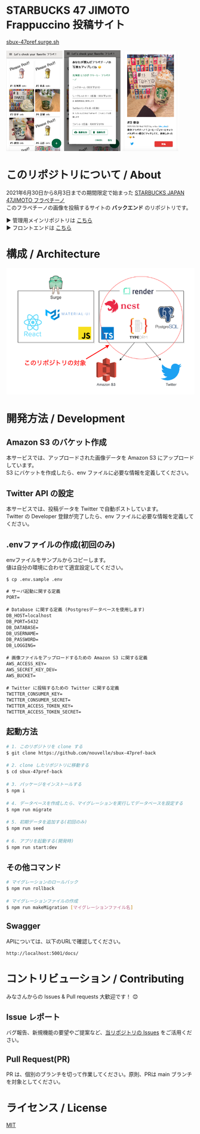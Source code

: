 # STARBUCKS 47 JIMOTO Frappuccino 投稿サイト
[sbux-47pref.surge.sh](https://sbux-47pref.surge.sh/)  

<img src="./git_image/img1.png" alt="トップページ" width="30%"> <img src="./git_image/img2.png" alt="投稿ページ" width="30%"> <img src="./git_image/img3.png" alt="個別ページ" width="30%">

# このリポジトリについて / About
2021年6月30日から8月3日までの期間限定で始まった [STARBUCKS JAPAN 47JIMOTO フラペチーノ](https://www.starbucks.co.jp/cafe/jimoto_frappuccino/)  
このフラペチーノの画像を投稿するサイトの **バックエンド** のリポジトリです。  

▶️ 管理用メインリポジトリは [こちら](https://github.com/nouvelle/sbux-47pref)  
▶️ フロントエンドは [こちら](https://github.com/nouvelle/sbux-47pref-front)  

# 構成 / Architecture
![Architecture](/git_image/backend.png)


# 開発方法 / Development
## Amazon S3 のバケット作成
本サービスでは、アップロードされた画像データを Amazon S3 にアップロードしています。  
S3 にバケットを作成したら、env ファイルに必要な情報を定義してください。  

## Twitter API の設定
本サービスでは、投稿データを Twitter で自動ポストしています。  
Twitter の Developer 登録が完了したら、env ファイルに必要な情報を定義してください。  

## .envファイルの作成(初回のみ)
envファイルをサンプルからコピーします。  
値は自分の環境に合わせて適宜設定してください。
```bash
$ cp .env.sample .env
```

```
# サーバ起動に関する定義
PORT=

# Database に関する定義 (Postgresデータベースを使用します)
DB_HOST=localhost
DB_PORT=5432
DB_DATABASE=
DB_USERNAME=
DB_PASSWORD=
DB_LOGGING=

# 画像ファイルをアップロードするための Amazon S3 に関する定義
AWS_ACCESS_KEY=
AWS_SECRET_KEY_DEV=
AWS_BUCKET=

# Twitter に投稿するための Twitter に関する定義
TWITTER_CONSUMER_KEY=
TWITTER_CONSUMER_SECRET=
TWITTER_ACCESS_TOKEN_KEY=
TWITTER_ACCESS_TOKEN_SECRET=
```

## 起動方法
```bash
# 1. このリポジトリを clone する
$ git clone https://github.com/nouvelle/sbux-47pref-back

# 2. clone したリポジトリに移動する
$ cd sbux-47pref-back

# 3. パッケージをインストールする
$ npm i

# 4. データベースを作成したら、マイグレーションを実行してデータベースを設定する
$ npm run migrate

# 5. 初期データを追加する(初回のみ)
$ npm run seed

# 6. アプリを起動する(開発時)
$ npm run start:dev
```

## その他コマンド
```bash
# マイグレーションのロールバック
$ npm run rollback

# マイグレーションファイルの作成
$ npm run makeMigration [マイグレーションファイル名]
```

## Swagger
APIについては、以下のURLで確認してください。
```
http://localhost:5001/docs/
```

# コントリビューション / Contributing
みなさんからの Issues & Pull requests 大歓迎です！ 😊

## Issue レポート
バグ報告、新規機能の要望やご提案など、[当リポジトリの Issues](https://github.com/nouvelle/sbux-47pref-back/issues) をご活用ください。

## Pull Request(PR)
PR は、個別のブランチを切って作業してください。原則、PRは main ブランチを対象としてください。



# ライセンス / License
[MIT](https://choosealicense.com/licenses/mit/)

